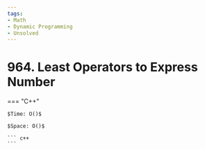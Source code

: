 ```yaml
---
tags:
- Math
- Dynamic Programming
- Unsolved
---
```



# 964. Least Operators to Express Number

=== "C++"

    $Time: O()$

    $Space: O()$

    ``` c++
    ```